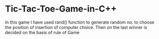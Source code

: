 # Tic-Tac-Toe-Game-in-C++
In this game I have used rand() function to generate random no. to choose the position of insertion of computer choice. Then on the last winner is decided on the basis of rule of Game
